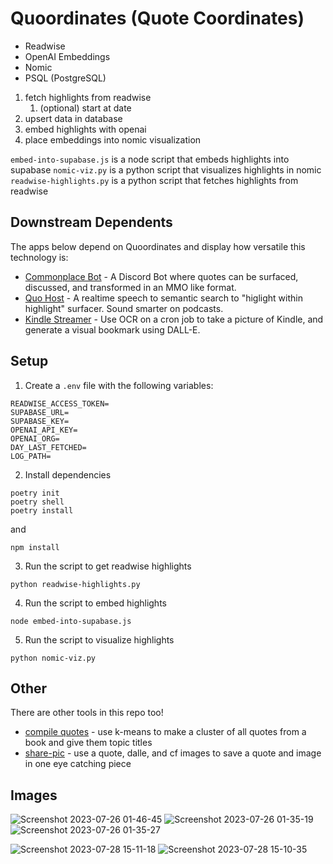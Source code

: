 # Quoordinates (Quote Coordinates)

- Readwise
- OpenAI Embeddings
- Nomic
- PSQL (PostgreSQL)

1. fetch highlights from readwise
    1. (optional) start at date
2. upsert data in database
3. embed highlights with openai
4. place embeddings into nomic visualization

`embed-into-supabase.js` is a node script that embeds highlights into supabase
`nomic-viz.py` is a python script that visualizes highlights in nomic
`readwise-highlights.py` is a python script that fetches highlights from readwise

## Downstream Dependents

The apps below depend on Quoordinates and display how versatile this technology is:

- [Commonplace Bot](https://github.com/bramses/commonplace-bot) - A Discord Bot where quotes can be surfaced, discussed, and transformed in an MMO like format.
- [Quo Host](https://github.com/bramses/quo-host/tree/main) - A realtime speech to semantic search to "higlight within highlight" surfacer. Sound smarter on podcasts.
- [Kindle Streamer](https://github.com/bramses/kindle-streamer) - Use OCR on a cron job to take a picture of Kindle, and generate a visual bookmark using DALL-E.


## Setup

1. Create a `.env` file with the following variables:

```
READWISE_ACCESS_TOKEN=
SUPABASE_URL=
SUPABASE_KEY=
OPENAI_API_KEY=
OPENAI_ORG=
DAY_LAST_FETCHED=
LOG_PATH=
```

2. Install dependencies

```
poetry init
poetry shell
poetry install
```

and

```
npm install
```

3. Run the script to get readwise highlights

```
python readwise-highlights.py
```

4. Run the script to embed highlights

```
node embed-into-supabase.js
```

5. Run the script to visualize highlights

```
python nomic-viz.py
```

## Other

There are other tools in this repo too!
- [compile quotes](https://github.com/bramses/quoordinates/blob/main/compile-quotes.js) - use k-means to make a cluster of all quotes from a book and give them topic titles
- [share-pic](https://github.com/bramses/quoordinates/blob/28a58bcd27ac8a4d3480129f028d282d3bf138c9/share-pic.js#L461) - use a quote, dalle, and cf images to save a quote and image in one eye catching piece

## Images

![Screenshot 2023-07-26 01-46-45](https://github.com/bramses/quoordinates/assets/3282661/b618e3ce-f66b-41a7-ba9d-03b5ef1bd65c)
![Screenshot 2023-07-26 01-35-19](https://github.com/bramses/quoordinates/assets/3282661/039fc137-7054-4c28-9f2c-39fb4a4c8d2f)
![Screenshot 2023-07-26 01-35-27](https://github.com/bramses/quoordinates/assets/3282661/efb78a06-1116-4b41-b4c5-e6f1eee6c90d)

![Screenshot 2023-07-28 15-11-18](https://github.com/bramses/quoordinates/assets/3282661/d66e95c1-22a9-42f3-a440-8ba4a926c995)
![Screenshot 2023-07-28 15-10-35](https://github.com/bramses/quoordinates/assets/3282661/7e32262d-7705-4cc7-b770-9c3bc0444865)

